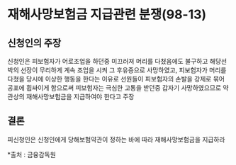 # 재해사망보험금 지급관련 분쟁(98-13)

## 신청인의 주장
신청인은 피보험자가 어로조업을 하던중 미끄러져 머리를 다쳤음에도 불구하고 해당선박의 선장이 무리하게 계속 조업을 시켜 그 후유증으로 사망하였고, 피보험자가 머리를 다쳤을 당시에 이상한 행동을 한다는 이유로 선원들이 피보험자의 손발을 강제로 묶어 공포에 휩싸이게 함으로써 피보험자는 극심한 고통을 받던중 갑자기 사망하였으므로 약관상의 재해사망보험금을 지급하여야 한다고 주장

## 결론
피신청인은 신청인에게 당해보험약관이 정하는 바에 따라 재해사망보험금을 지급하라

*출처 : 금융감독원